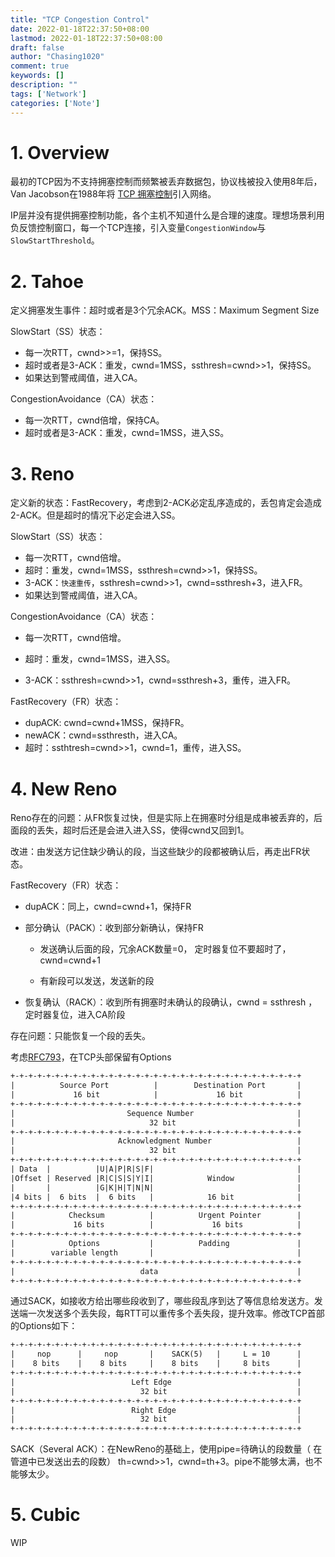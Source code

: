 ```yaml
---
title: "TCP Congestion Control"
date: 2022-01-18T22:37:50+08:00
lastmod: 2022-01-18T22:37:50+08:00
draft: false
author: "Chasing1020"
comment: true
keywords: []
description: ""
tags: ['Network']
categories: ['Note']
---
```


# 1. Overview

最初的TCP因为不支持拥塞控制而频繁被丢弃数据包，协议栈被投入使用8年后，Van Jacobson在1988年将 [TCP 拥塞控制](http://www.cs.binghamton.edu/~nael/cs428-528/deeper/jacobson-congestion.pdf)引入网络。

IP层并没有提供拥塞控制功能，各个主机不知道什么是合理的速度。理想场景利用负反馈控制窗口，每一个TCP连接，引入变量`CongestionWindow`与`SlowStartThreshold`。

# 2. Tahoe

定义拥塞发生事件：超时或者是3个冗余ACK。MSS：Maximum Segment Size

SlowStart（SS）状态：

-   每一次RTT，cwnd\>\>=1，保持SS。
-   超时或者是3-ACK：重发，cwnd=1MSS，ssthresh=cwnd\>\>1，保持SS。
-   如果达到警戒阈值，进入CA。

CongestionAvoidance（CA）状态：

-   每一次RTT，cwnd倍增，保持CA。
-   超时或者是3-ACK：重发，cwnd=1MSS，进入SS。

# 3. Reno

定义新的状态：FastRecovery，考虑到2-ACK必定乱序造成的，丢包肯定会造成2-ACK。但是超时的情况下必定会进入SS。

SlowStart（SS）状态：

-   每一次RTT，cwnd倍增。
-   超时：重发，cwnd=1MSS，ssthresh=cwnd\>\>1，保持SS。
-   3-ACK：`快速重传`，ssthresh=cwnd\>\>1，cwnd=ssthresh+3，进入FR。
-   如果达到警戒阈值，进入CA。

CongestionAvoidance（CA）状态：

-   每一次RTT，cwnd倍增。

-   超时：重发，cwnd=1MSS，进入SS。

-   3-ACK：ssthresh=cwnd\>\>1，cwnd=ssthresh+3，重传，进入FR。

FastRecovery（FR）状态：

-   dupACK: cwnd=cwnd+1MSS，保持FR。
-   newACK：cwnd=ssthresth，进入CA。
-   超时：ssthtresh=cwnd\>\>1，cwnd=1，重传，进入SS。

# 4. New Reno

Reno存在的问题：从FR恢复过快，但是实际上在拥塞时分组是成串被丢弃的，后面段的丢失，超时后还是会进入进入SS，使得cwnd又回到1。

改进：由发送方记住缺少确认的段，当这些缺少的段都被确认后，再走出FR状态。

FastRecovery（FR）状态：

-   dupACK：同上，cwnd=cwnd+1，保持FR

-   部分确认（PACK）：收到部分新确认，保持FR

       - 发送确认后面的段，冗余ACK数量=0， 定时器复位不要超时了， cwnd=cwnd+1 

       - 有新段可以发送，发送新的段

-   恢复确认（RACK）：收到所有拥塞时未确认的段确认，cwnd = ssthresh ，定时器复位，进入CA阶段

存在问题：只能恢复一个段的丢失。

考虑[RFC793](https://datatracker.ietf.org/doc/html/rfc793)，在TCP头部保留有Options

```txt
+-+-+-+-+-+-+-+-+-+-+-+-+-+-+-+-+-+-+-+-+-+-+-+-+-+-+-+-+-+-+-+-+
|          Source Port          |        Destination Port       |
|             16 bit            |             16 bit            |
+-+-+-+-+-+-+-+-+-+-+-+-+-+-+-+-+-+-+-+-+-+-+-+-+-+-+-+-+-+-+-+-+
|                         Sequence Number                       |
|                              32 bit                           |
+-+-+-+-+-+-+-+-+-+-+-+-+-+-+-+-+-+-+-+-+-+-+-+-+-+-+-+-+-+-+-+-+
|                       Acknowledgment Number                   |
|                              32 bit                           |
+-+-+-+-+-+-+-+-+-+-+-+-+-+-+-+-+-+-+-+-+-+-+-+-+-+-+-+-+-+-+-+-+
| Data  |          |U|A|P|R|S|F|                                |
|Offset | Reserved |R|C|S|S|Y|I|            Window              |
|       |          |G|K|H|T|N|N|                                |
|4 bits |  6 bits  |  6 bits   |            16 bit              |
+-+-+-+-+-+-+-+-+-+-+-+-+-+-+-+-+-+-+-+-+-+-+-+-+-+-+-+-+-+-+-+-+
|            Checksum          |          Urgent Pointer        |
|             16 bits          |             16 bits            |
+-+-+-+-+-+-+-+-+-+-+-+-+-+-+-+-+-+-+-+-+-+-+-+-+-+-+-+-+-+-+-+-+
|            Options           |          Padding               |
|        variable length       |                                |
+-+-+-+-+-+-+-+-+-+-+-+-+-+-+-+-+-+-+-+-+-+-+-+-+-+-+-+-+-+-+-+-+
|                            data                               |
+-+-+-+-+-+-+-+-+-+-+-+-+-+-+-+-+-+-+-+-+-+-+-+-+-+-+-+-+-+-+-+-+
```

通过SACK，如接收方给出哪些段收到了，哪些段乱序到达了等信息给发送方。发送端一次发送多个丢失段，每RTT可以重传多个丢失段，提升效率。修改TCP首部的Options如下：

```txt
+-+-+-+-+-+-+-+-+-+-+-+-+-+-+-+-+-+-+-+-+-+-+-+-+-+-+-+-+-+-+-+-+
|     nop      |     nop       |    SACK(5)   |     L = 10      |
|    8 bits    |    8 bits     |    8 bits    |     8 bits      |
+-+-+-+-+-+-+-+-+-+-+-+-+-+-+-+-+-+-+-+-+-+-+-+-+-+-+-+-+-+-+-+-+
|                          Left Edge                            |
|                            32 bit                             |
+-+-+-+-+-+-+-+-+-+-+-+-+-+-+-+-+-+-+-+-+-+-+-+-+-+-+-+-+-+-+-+-+
|                          Right Edge                           |
|                            32 bit                             |
+-+-+-+-+-+-+-+-+-+-+-+-+-+-+-+-+-+-+-+-+-+-+-+-+-+-+-+-+-+-+-+-+
```

SACK（Several ACK）：在NewReno的基础上，使用pipe=待确认的段数量（ 在管道中已发送出去的段数） th=cwnd\>\>1，cwnd=th+3。pipe不能够太满，也不能够太少。

# 5. Cubic

WIP
